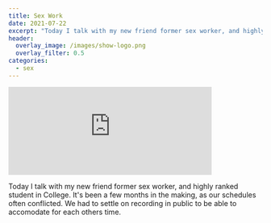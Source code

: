 ```yaml
---
title: Sex Work
date: 2021-07-22
excerpt: "Today I talk with my new friend former sex worker, and highly ranked student in College."
header:
  overlay_image: /images/show-logo.png
  overlay_filter: 0.5
categories:
  - sex
---
```


<iframe src="https://open.spotify.com/embed-podcast/episode/00ttAUhgAwoObjH0pAWhys" width="80%" height="175" frameborder="0" allowtransparency="true" allow="encrypted-media"></iframe>

Today I talk with my new friend former sex worker, and highly ranked student in College.
It's been a few months in the making, as our schedules often conflicted. We had to settle on recording in public to be able to accomodate for each others time.
